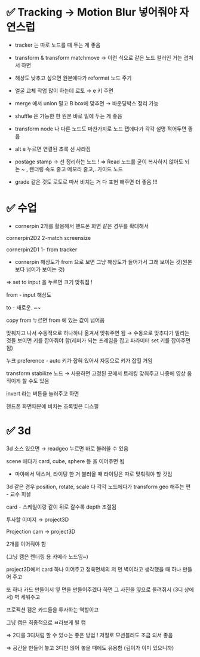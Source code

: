 # ✅ Tracking → Motion Blur 넣어줘야 자연스럽


- tracker 는 따로 노드를 때 두는 게 좋음
- transform  & transform matchmove → 이런 식으로 같은 노드 컬러인 거는 겹쳐서 하면
- 해상도 낮추고 싶으면 원본에다가 reformat 노드 주기

- 얼굴 교체 작업 많이 하는데 로토 → e 키 주면
- merge 에서 union 말고 B box에 맞추면 → 바운딩박스 정리 가능
- shuffle 은 가능한 한 원본 바로 밑에 두는 게 좋음
- transform node 나 다른 노드도 마찬가지로 노드 탭에다가 각각 설명 적어두면 좋음
- alt e 누르면 연결된 초록 선 사라짐
- postage stamp → 선 정리하는 노드 ! ⇒ Read 노드를 굳이 복사하지 않아도 되는 ~ , 렌더링 속도 줄고 메모리 줄고,. 가이드 노드
- grade 같은 것도 로토로 따서 비치는 거 다 표현 해주면 더 좋음 !!!

# ✅ 수업

- cornerpin 2개를 활용해서 핸드폰 화면 같은 경우를 확대해서

cornerpin2D2 2-match screensize

cornerpin2D1 1- from tracker

- cornerpin 해상도가 from 으로 보면 그냥 해상도가 들어가서 그래 보이는 것(원본보다 넘어가 보이는 것)

⇒ set to input 을 누르면 크기 맞춰짐 ! 

from - input 해상도

to - 새로운. ~~

copy from 누르면 from 에 있는 값이 넘어옴

맞춰지고 나서 수동적으로 하나하나 옮겨서 맞춰주면 됨 → 수동으로 맞추다가 밀리는 것들 보이면 키를 잡아줘야 함(레퍼가 되는 프레임을 잡고 파라미터 set 키를 잡아주면 됨)

누크 preference - auto 키가 잡혀 있어서 자동으로 키가 잡힐 거임

transform stabilize 노드 → 사용하면 고정된 곳에서 트래킹 맞춰주고 나중에 영상 움직이게 할 수도 있음

invert 라는 버튼을 눌러주고 하면 

핸드폰 화면때문에 비치는 초록빛은 디스필 

# ✅ 3d


3d 소스 있으면 → readgeo 누르면 바로 불러올 수 있음

scene 에다가 card, cube, sphere 등 을 이어주면 됨

 * 마야에서 텍스쳐, 라이팅 한 거 불러올 때 라이팅은 따로 맞춰줘야 할 것임

3d 같은 경우 position, rotate, scale 다 각각 노드에다가 transform geo 해주는 편 - 교수 피셜

card - 스케일이랑 같이 뒤로 갈수록 depth 조절됨

투사할 이미지 → project3D

Projection cam → project3D

2개를 이어줘야 함

(그냥 캠은 렌더링 용 카메라 노드임~)

project3D에서 card 하나 이어주고 정육면체의 저 먼 벽이라고 생각했을 때 하나 만들어 주고 

또 하나 카드 만들어서 옆 면을 만들어주겠다 하면 그 사진을 옆으로 돌려줘서 (3디 상에서) 벽 세워주고

프로젝션 캠은 카드들을 투사하는 역할이고 

그냥 캠은 최종적으로 ㅂ라보게 될 캠

⇒ 2디를 3디처럼 할 수 있ㅇ는 좋은 방법 ! 저절로 모션블러도 조금 되서 좋음

⇒ 공간을 만들어 놓고 3디만 얹어 놓을 때에도 유용함 (깊이가 이미 있으니까)
